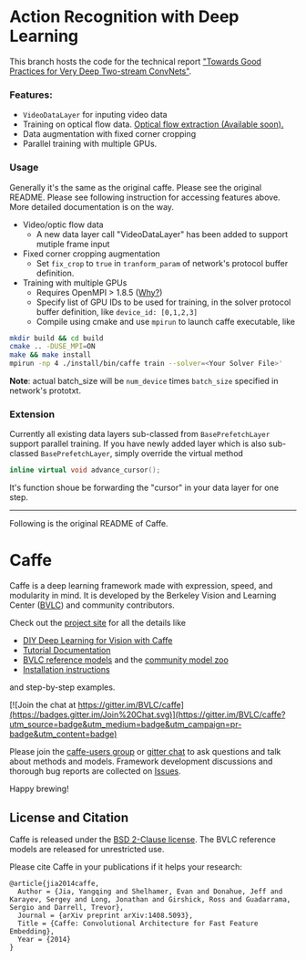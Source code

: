 # Action Recognition with Deep Learning

This branch hosts the code for the technical report ["Towards Good Practices for Very Deep Two-stream ConvNets"](http://xxx.tau.ac.il/abs/1507.02159).

### Features:
- `VideoDataLayer` for inputing video data
- Training on optical flow data. [Optical flow extraction (Available soon).]()
- Data augmentation with fixed corner cropping
- Parallel training with multiple GPUs.

### Usage
Generally it's the same as the original caffe. Please see the original README. 
Please see following instruction for accessing features above. More detailed documentation is on the way.

- Video/optic flow data
  - A new data layer call "VideoDataLayer" has been added to support mutiple frame input
- Fixed corner cropping augmentation
  - Set `fix_crop` to `true` in `tranform_param` of network's protocol buffer definition.
- Training with multiple GPUs
  - Requires OpenMPI > 1.8.5 ([Why?](https://www.open-mpi.org/faq/?category=runcuda#mpi-apis-no-cuda))
  - Specify list of GPU IDs to be used for training, in the solver protocol buffer definition, like `device_id: [0,1,2,3]`
  - Compile using cmake and use `mpirun` to launch caffe executable, like 
```bash
mkdir build && cd build
cmake .. -DUSE_MPI=ON
make && make install
mpirun -np 4 ./install/bin/caffe train --solver=<Your Solver File>'
```

**Note**: actual batch_size will be `num_device` times `batch_size` specified in network's prototxt.

### Extension
Currently all existing data layers sub-classed from `BasePrefetchLayer` support parallel training. If you have newly added layer which is also sub-classed `BasePrefetchLayer`, simply override the virtual method 
```C++
inline virtual void advance_cursor();
```
It's function shoue be forwarding the "cursor" in your data layer for one step. 

----
Following is the original README of Caffe.

# Caffe

Caffe is a deep learning framework made with expression, speed, and modularity in mind.
It is developed by the Berkeley Vision and Learning Center ([BVLC](http://bvlc.eecs.berkeley.edu)) and community contributors.

Check out the [project site](http://caffe.berkeleyvision.org) for all the details like

- [DIY Deep Learning for Vision with Caffe](https://docs.google.com/presentation/d/1UeKXVgRvvxg9OUdh_UiC5G71UMscNPlvArsWER41PsU/edit#slide=id.p)
- [Tutorial Documentation](http://caffe.berkeleyvision.org/tutorial/)
- [BVLC reference models](http://caffe.berkeleyvision.org/model_zoo.html) and the [community model zoo](https://github.com/BVLC/caffe/wiki/Model-Zoo)
- [Installation instructions](http://caffe.berkeleyvision.org/installation.html)

and step-by-step examples.

[![Join the chat at https://gitter.im/BVLC/caffe](https://badges.gitter.im/Join%20Chat.svg)](https://gitter.im/BVLC/caffe?utm_source=badge&utm_medium=badge&utm_campaign=pr-badge&utm_content=badge)

Please join the [caffe-users group](https://groups.google.com/forum/#!forum/caffe-users) or [gitter chat](https://gitter.im/BVLC/caffe) to ask questions and talk about methods and models.
Framework development discussions and thorough bug reports are collected on [Issues](https://github.com/BVLC/caffe/issues).

Happy brewing!

## License and Citation

Caffe is released under the [BSD 2-Clause license](https://github.com/BVLC/caffe/blob/master/LICENSE).
The BVLC reference models are released for unrestricted use.

Please cite Caffe in your publications if it helps your research:

    @article{jia2014caffe,
      Author = {Jia, Yangqing and Shelhamer, Evan and Donahue, Jeff and Karayev, Sergey and Long, Jonathan and Girshick, Ross and Guadarrama, Sergio and Darrell, Trevor},
      Journal = {arXiv preprint arXiv:1408.5093},
      Title = {Caffe: Convolutional Architecture for Fast Feature Embedding},
      Year = {2014}
    }
